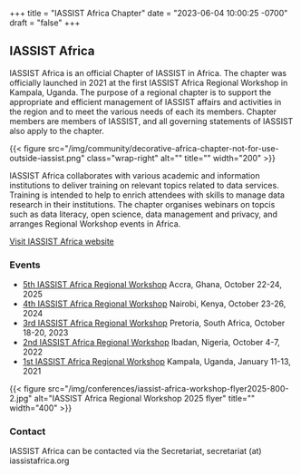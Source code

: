 +++
title = "IASSIST Africa Chapter"
date = "2023-06-04 10:00:25 -0700"
draft = "false"
+++
## IASSIST Africa

IASSIST Africa is an official Chapter of IASSIST in Africa. The chapter was officially launched in 2021 at the first IASSIST Africa Regional Workshop in Kampala, Uganda. The purpose of a regional chapter is to support the appropriate and efficient management of IASSIST affairs and activities in the region and to meet the various needs of each its members. Chapter members are members of IASSIST, and all governing statements of IASSIST also apply to the chapter.

{{< figure src="/img/community/decorative-africa-chapter-not-for-use-outside-iassist.png" class="wrap-right" alt="" title="" width="200" >}}

IASSIST Africa collaborates with various academic and information institutions to deliver training on relevant topics related to data services. Training is intended to help to enrich attendees with skills to manage data research in their institutions. The chapter organises webinars on topcis such as data literacy, open science, data management and privacy, and arranges Regional Workshop events in Africa.

<a class="btn btn-template-main" href="http://iassistafrica.org/" title="" >Visit IASSIST Africa website<span class="fas fa-external-link-alt"></span></a>

### Events

- [5th IASSIST Africa Regional Workshop](/conferences/iassist-africa-2025) Accra, Ghana, October 22-24, 2025
- [4th IASSIST Africa Regional Workshop](/conferences/iassist-africa-2024) Nairobi, Kenya, October 23-26, 2024
- [3rd IASSIST Africa Regional Workshop](/conferences/iassist-africa-2023) Pretoria, South Africa, October 18-20, 2023
- [2nd IASSIST Africa Regional Workshop](/conferences/iassist-africa-2022) Ibadan, Nigeria, October 4-7, 2022
- [1st IASSIST Africa Regional Workshop](/conferences/iassist-africa-2021) Kampala, Uganda, January 11-13, 2021 

{{< figure src="/img/conferences/iassist-africa-workshop-flyer2025-800-2.jpg" alt="IASSIST Africa Regional Workshop 2025 flyer" title="" width="400" >}}

### Contact

IASSIST Africa can be contacted via the Secretariat, secretariat (at) iassistafrica.org

<br />